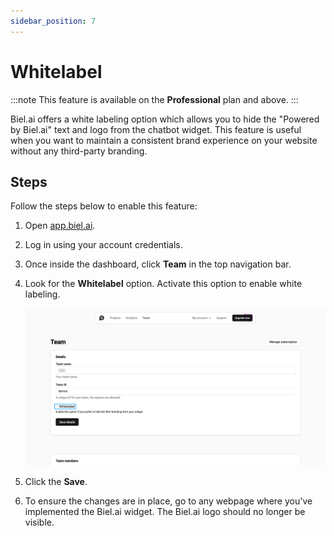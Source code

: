```yaml
---
sidebar_position: 7
---
```


# Whitelabel

:::note
This feature is available on the **Professional** plan and above.
:::

Biel.ai offers a white labeling option which allows you to hide the "Powered by Biel.ai" text and logo from the chatbot widget. This feature is useful when you want to maintain a consistent brand experience on your website without any third-party branding.

## Steps

Follow the steps below to enable this feature:

1. Open [app.biel.ai](https://app.biel.ai).

2. Log in using your account credentials.

3. Once inside the dashboard, click **Team** in the top navigation bar.

4. Look for the **Whitelabel** option. Activate this option to enable white labeling.

    ![Remove logo](./images/remove-logo.png)

5. Click the **Save**.

6. To ensure the changes are in place, go to any webpage where you've implemented the Biel.ai widget. The Biel.ai logo should no longer be visible.